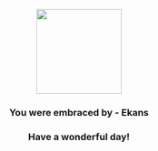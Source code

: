<p align="center">
    <img src="https://raw.githubusercontent.com/PokeAPI/sprites/master/sprites/pokemon/23.png" width="150" height="150">
</p>
<h3 align="center">You were embraced by - <b>Ekans</b></h3>
<h3 align="center">Have a wonderful day!</h3>
